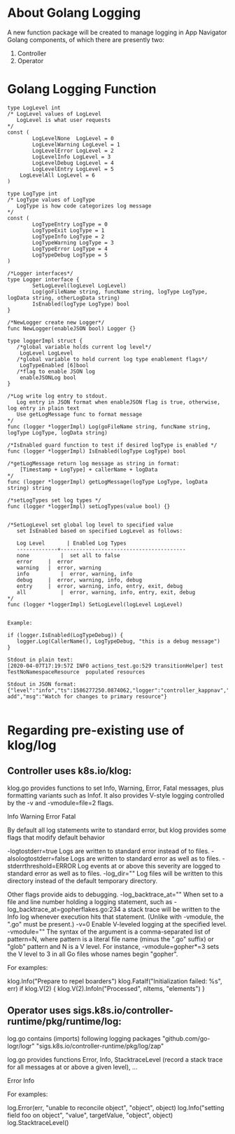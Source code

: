 # About Golang Logging

A new function package will be created to manage logging in App Navigator Golang components, of which there are presently two: 

1. Controller
1. Operator  

# Golang Logging Function

```
type LogLevel int
/* LogLevel values of LogLevel 
   LogLevel is what user requests 
*/
const ( 
        LogLevelNone  LogLevel = 0  
        LogLevelWarning LogLevel = 1
        LogLevelError LogLevel = 2
        LogLevelInfo LogLevel = 3
        LogLevelDebug LogLevel = 4
        LogLevelEntry LogLevel = 5
	LogLevelAll LogLevel = 6
)

type LogType int 
/* LogType values of LogType 
   LogType is how code categorizes log message
*/
const (
        LogTypeEntry LogType = 0  
        LogTypeExit LogType = 1
        LogTypeInfo LogType = 2
        LogTypeWarning LogType = 3
        LogTypeError LogType = 4   
        LogTypeDebug LogType = 5
)

/*Logger interfaces*/
type Logger interface {
        SetLogLevel(logLevel LogLevel)       
        Log(goFileName string, funcName string, logType LogType, logData string, otherLogData string)
        IsEnabled(logType LogType) bool
}

/*NewLogger create new Logger*/ 
func NewLogger(enableJSON bool) Logger {}

type loggerImpl struct {
   /*global variable holds current log level*/
	LogLevel LogLevel
   /*global variable to hold current log type enablement flags*/ 
	LogTypeEnabled [6]bool 
   /*flag to enable JSON log
   	enableJSONLog bool
}

/*Log write log entry to stdout. 
   Log entry in JSON format when enableJSON flag is true, otherwise, log entry in plain text
   Use getLogMessage func to format message 
*/ 
func (logger *loggerImpl) Log(goFileName string, funcName string, logType LogType, logData string) 

/*IsEnabled guard function to test if desired logType is enabled */
func (logger *loggerImpl) IsEnabled(logType LogType) bool 

/*getLogMessage return log message as string in format: 
    [Timestamp + LogType] + callerName + logData
*/ 
func (logger *loggerImpl) getLogMessage(logType LogType, logData string) string 

/*setLogTypes set log types */
func (logger *loggerImpl) setLogTypes(value bool) {}


/*SetLogLevel set global log level to specified value 
   set IsEnabled based on specified LogLevel as follows: 
   
   Log Level	   | Enabled Log Types
   -------------+----------------------------------------
   none	         |  set all to false 
   error	 |  error
   warning	 |  error, warning
   info	         |  error, warning, info
   debug	 |  error, warning, info, debug
   entry	 |  error, warning, info, entry, exit, debug
   all	         |  error, warning, info, entry, exit, debug
*/
func (logger *loggerImpl) SetLogLevel(logLevel LogLevel) 
     

Example: 

if (logger.IsEnabled(LogTypeDebug)) {
   logger.Log(CallerName(), LogTypeDebug, "this is a debug message")
}  

Stdout in plain text:
[2020-04-07T17:19:57Z INFO actions_test.go:529 transitionHelper] test TestNoNamespaceResource  populated resources

Stdout in JSON format:
{"level":"info","ts":1586277250.0874062,"logger":"controller_kappnav","caller":"kappnav_controller.go:128 add","msg":"Watch for changes to primary resource"}
   

``` 

# Regarding pre-existing use of klog/log


## Controller uses k8s.io/klog:

klog.go provides functions to set Info, Warning, Error, Fatal messages, plus formatting variants such as Infof.
It also provides V-style logging controlled by the -v and -vmodule=file=2 flags.

Info
Warning
Error
Fatal

By default all log statements write to standard error, but klog provides some flags that modify default behavior

-logtostderr=true
       Logs are written to standard error instead of to files.
-alsologtostderr=false
       Logs are written to standard error as well as to files.
-stderrthreshold=ERROR
       Log events at or above this severity are logged to standard error as well as to files.
-log_dir=""
       Log files will be written to this directory instead of the default temporary directory.

Other flags provide aids to debugging.
-log_backtrace_at=""
       When set to a file and line number holding a logging statement, such as
-log_backtrace_at=gopherflakes.go:234 a stack trace will be written to the Info log whenever execution hits that statement.
           (Unlike with -vmodule, the ".go" must be present.)
-v=0
       Enable V-leveled logging at the specified level.
-vmodule=""
       The syntax of the argument is a comma-separated list of pattern=N, where pattern is a literal file name (minus the ".go" suffix) or
       "glob" pattern and N is a V level. For instance, -vmodule=gopher*=3 sets the V level to 3 in all Go files whose names begin "gopher".

For examples:

klog.Info("Prepare to repel boarders")
klog.Fatalf("Initialization failed: %s", err)
if klog.V(2) {
klog.V(2).Infoln("Processed", nItems, "elements")
}


## Operator uses sigs.k8s.io/controller-runtime/pkg/runtime/log:

log.go contains (imports) following logging packages
         "github.com/go-logr/logr"
         "sigs.k8s.io/controller-runtime/pkg/log/zap"

log.go provides functions Error, Info, StacktraceLevel (record a stack trace for all messages at or above a given level), ...

Error
Info

For examples:

log.Error(err, "unable to reconcile object", "object", object)
log.Info("setting field foo on object", "value", targetValue, "object", object)
log.StacktraceLevel(<stacktracelevel>)
